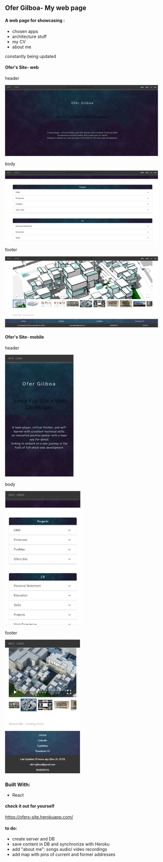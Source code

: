 ## Ofer Gilboa- My web page 
 
#### A web page for showcasing :
- chosen apps
- architecture stuff  
- my CV
- about me

constantly being updated 


#### Ofer's Site- web

header

<p><img src="src/img/OfersSite/header.PNG"  title="Ofer's Site"></p>

body

<p><img src="src/img/OfersSite/body.PNG" title="Ofer's Site"></p>


footer

<p><img src="src/img/OfersSite/ZBar.PNG"  title="Ofer's Site"></p>



#### Ofer's Site- mobile

header

<p height="440px"><img src="src/img/OfersSite/headerM.PNG"  height="400px" title="Ofer's Site"></p>

body

<p><img src="src/img/OfersSite/bodyM.PNG"  height="440px" title="Ofer's Site"></p>

footer

<p><img src="src/img/OfersSite/ZBarM.PNG"  height="440px" title="Ofer's Site"></p>





### Built With:
- React


#### check it out for yourself 
 https://ofers-site.herokuapp.com/


#### to do:
- create server and DB
- save content in DB and synchronize with Heroku
- add "about me": songs audio/ video recordings
- add map with pins of current and former addresses
